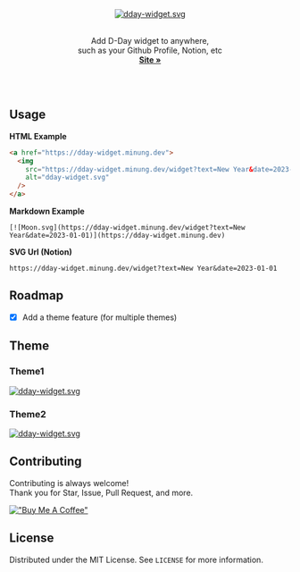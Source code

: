 <div align="center">
  <a href="https://dday-widget.minung.dev">
    <img src="https://dday-widget.minung.dev/widget?keyword=new-year&theme=theme2" alt="dday-widget.svg" />
  </a>
  <br /><br />
  <p align="center">
    Add D-Day widget to anywhere,<br />    
    such as your Github Profile, Notion, etc
    <br />
    <a href="https://dday-widget.minung.dev"><strong>Site »</strong></a>
  </p>
</div>

<br/><br/>

## Usage

**HTML Example**

```html
<a href="https://dday-widget.minung.dev">
  <img
    src="https://dday-widget.minung.dev/widget?text=New Year&date=2023-01-01"
    alt="dday-widget.svg"
  />
</a>
```

**Markdown Example**

```
[![Moon.svg](https://dday-widget.minung.dev/widget?text=New Year&date=2023-01-01)](https://dday-widget.minung.dev)
```

**SVG Url (Notion)**

```
https://dday-widget.minung.dev/widget?text=New Year&date=2023-01-01
```

## Roadmap

- [x] Add a theme feature (for multiple themes)

## Theme

### Theme1

<a href="https://dday-widget.minung.dev">
  <img src="https://dday-widget.minung.dev/widget?keyword=new-year&theme=theme1" alt="dday-widget.svg" />
</a>

### Theme2

<a href="https://dday-widget.minung.dev">
  <img src="https://dday-widget.minung.dev/widget?keyword=new-year&theme=theme2" alt="dday-widget.svg" />
</a>

## Contributing

Contributing is always welcome!  
Thank you for Star, Issue, Pull Request, and more.

[!["Buy Me A Coffee"](https://www.buymeacoffee.com/assets/img/custom_images/orange_img.png)](https://www.buymeacoffee.com/minungHan)

## License

Distributed under the MIT License. See `LICENSE` for more information.
